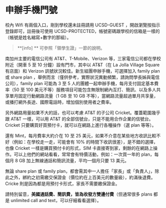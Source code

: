 # 申辦手機門號

校內 Wifi 有兩個入口，剛到學校還未註冊請用 UCSD-GUEST ，開啟瀏覽按指示登錄即可，註冊後可使用 UCSD-PROTECTED，帳號密碼跟學校的信箱是一樣的（帳號是姓名縮寫+數字的那組）。
> **[info] **
> 可參照「領學生證」一節的說明。

南加州主要的電信公司有 AT&T、T-Mobile、Verizon 等，三家電信公司都在學校附近（開車 5 至 10 分鐘）設有門市，其中以 AT&T（在 La Jolla Village Square 有店面）和 Verizon 訊號狀況較佳。新生組團申辦手機，可選擇加入 family plan 或 share plan ，舉例而言（僅供參考，實際狀況異動頻繁，請詢問學長姊與電信公司），family plan 可能為 3 至 5 人的團體一起申辦手機，每月支付固定基本費率（50 至 100 美元不等）服務項目可能包含無限制網內互打、簡訊、以及多人共享單月固定行動網路流量（1 GB 至 10 GB 不等），當網路流量超過單月共享量，或播打網外長途、國際電話時，增加個別使用者之費率。

另外網路用量如果不大的話，也可以考慮 AT&T 的子公司 Cricket。覆蓋範圍幾乎跟 AT&T 一樣，可以用 AT&T 的全部信號台，只是不能用合作企業的信號台。Cricket 只要購買好買預付卡，就可以在網路上進行各種操作（選 plan 等等）。

還有 Mint，每月費率大約介在 10 至 25 美元，如果不介意在某些地方收訊比較不好（例如：在學校走一走，可能會有 10% 的時間下收訊很差），是不錯的選擇，也像 Cricket 一樣是購買預付卡的形式，SIM 卡直接寄到家，剩餘的在網路上操作。可以上他們的網站看看，常常會有特價活動，例如：一次買一年的 plan，每個月 8 GB 加上無線通話和簡訊流量，平均一個月只要 13 美元。

無論 share plan 或 family plan，都會需其中一人擔任「家長」或「負責人」，除此之外，綁約之初需繳交保證金（價位約在上百美元的數量級），約滿後退費。Cricke 則是因為都是用預付卡形式，家長不需要繳保證金。

請特別留意，**美國通話費、簡訊費，皆為收發方雙邊付費**（但通常很多 plans 都是 unlimited call and text，可以仔細看看選擇）。

